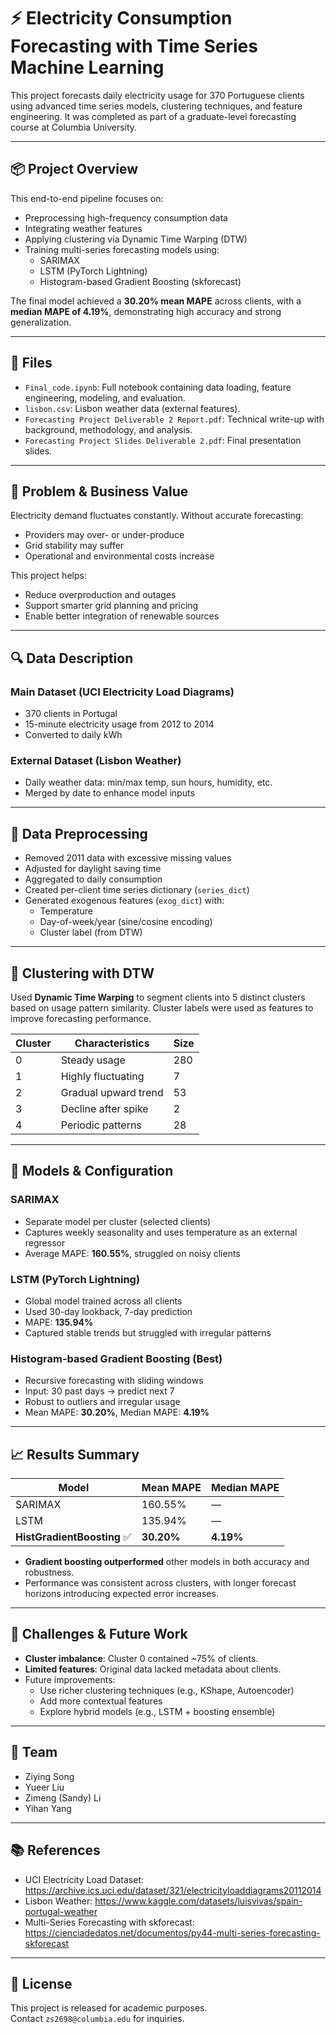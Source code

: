 # ⚡ Electricity Consumption Forecasting with Time Series Machine Learning

This project forecasts daily electricity usage for 370 Portuguese clients using advanced time series models, clustering techniques, and feature engineering. It was completed as part of a graduate-level forecasting course at Columbia University.

---

## 📦 Project Overview

This end-to-end pipeline focuses on:
- Preprocessing high-frequency consumption data
- Integrating weather features
- Applying clustering via Dynamic Time Warping (DTW)
- Training multi-series forecasting models using:
  - SARIMAX
  - LSTM (PyTorch Lightning)
  - Histogram-based Gradient Boosting (skforecast)

The final model achieved a **30.20% mean MAPE** across clients, with a **median MAPE of 4.19%**, demonstrating high accuracy and strong generalization.

---

## 📂 Files

- `Final_code.ipynb`: Full notebook containing data loading, feature engineering, modeling, and evaluation.
- `lisbon.csv`: Lisbon weather data (external features).
- `Forecasting Project Deliverable 2 Report.pdf`: Technical write-up with background, methodology, and analysis.
- `Forecasting Project Slides Deliverable 2.pdf`: Final presentation slides.

---

## 🧠 Problem & Business Value

Electricity demand fluctuates constantly. Without accurate forecasting:
- Providers may over- or under-produce
- Grid stability may suffer
- Operational and environmental costs increase

This project helps:
- Reduce overproduction and outages
- Support smarter grid planning and pricing
- Enable better integration of renewable sources

---

## 🔍 Data Description

### Main Dataset (UCI Electricity Load Diagrams)
- 370 clients in Portugal
- 15-minute electricity usage from 2012 to 2014
- Converted to daily kWh

### External Dataset (Lisbon Weather)
- Daily weather data: min/max temp, sun hours, humidity, etc.
- Merged by date to enhance model inputs

---

## 🧹 Data Preprocessing

- Removed 2011 data with excessive missing values
- Adjusted for daylight saving time
- Aggregated to daily consumption
- Created per-client time series dictionary (`series_dict`)
- Generated exogenous features (`exog_dict`) with:
  - Temperature
  - Day-of-week/year (sine/cosine encoding)
  - Cluster label (from DTW)

---

## 🤝 Clustering with DTW

Used **Dynamic Time Warping** to segment clients into 5 distinct clusters based on usage pattern similarity. Cluster labels were used as features to improve forecasting performance.

| Cluster | Characteristics | Size |
|---------|------------------|------|
| 0       | Steady usage     | 280  |
| 1       | Highly fluctuating | 7  |
| 2       | Gradual upward trend | 53 |
| 3       | Decline after spike | 2 |
| 4       | Periodic patterns | 28  |

---

## 🔧 Models & Configuration

### SARIMAX
- Separate model per cluster (selected clients)
- Captures weekly seasonality and uses temperature as an external regressor
- Average MAPE: **160.55%**, struggled on noisy clients

### LSTM (PyTorch Lightning)
- Global model trained across all clients
- Used 30-day lookback, 7-day prediction
- MAPE: **135.94%**
- Captured stable trends but struggled with irregular patterns

### Histogram-based Gradient Boosting (Best)
- Recursive forecasting with sliding windows
- Input: 30 past days → predict next 7
- Robust to outliers and irregular usage
- Mean MAPE: **30.20%**, Median MAPE: **4.19%**

---

## 📈 Results Summary

| Model                       | Mean MAPE | Median MAPE |
|----------------------------|-----------|--------------|
| SARIMAX                    | 160.55%   | —            |
| LSTM                       | 135.94%   | —            |
| **HistGradientBoosting** ✅ | **30.20%** | **4.19%**     |

- **Gradient boosting outperformed** other models in both accuracy and robustness.
- Performance was consistent across clusters, with longer forecast horizons introducing expected error increases.

---

## 🚧 Challenges & Future Work

- **Cluster imbalance**: Cluster 0 contained ~75% of clients.
- **Limited features**: Original data lacked metadata about clients.
- Future improvements:
  - Use richer clustering techniques (e.g., KShape, Autoencoder)
  - Add more contextual features
  - Explore hybrid models (e.g., LSTM + boosting ensemble)

---

## 👥 Team

- Ziying Song  
- Yueer Liu  
- Zimeng (Sandy) Li  
- Yihan Yang

---

## 📚 References

- UCI Electricity Load Dataset: https://archive.ics.uci.edu/dataset/321/electricityloaddiagrams20112014  
- Lisbon Weather: https://www.kaggle.com/datasets/luisvivas/spain-portugal-weather  
- Multi-Series Forecasting with skforecast: https://cienciadedatos.net/documentos/py44-multi-series-forecasting-skforecast

---

## 📄 License

This project is released for academic purposes.  
Contact `zs2698@columbia.edu` for inquiries.

